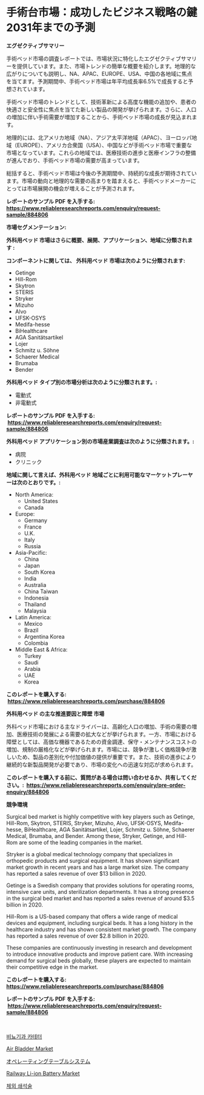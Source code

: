 <p><h1>手術台市場：成功したビジネス戦略の鍵 2031年までの予測</h1></p><p><strong>エグゼクティブサマリー</strong></p>
<p><p>手術ベッド市場の調査レポートでは、市場状況に特化したエグゼクティブサマリーを提供しています。また、市場トレンドの簡単な概要を紹介します。地理的な広がりについても説明し、NA、APAC、EUROPE、USA、中国の各地域に焦点を当てます。予測期間中、手術ベッド市場は年平均成長率6.5%で成長すると予想されています。</p><p>手術ベッド市場のトレンドとして、技術革新による高度な機能の追加や、患者の快適さと安全性に焦点を当てた新しい製品の開発が挙げられます。さらに、人口の増加に伴い手術需要が増加することから、手術ベッド市場の成長が見込まれます。</p><p>地理的には、北アメリカ地域（NA）、アジア太平洋地域（APAC）、ヨーロッパ地域（EUROPE）、アメリカ合衆国（USA）、中国などが手術ベッド市場で重要な市場となっています。これらの地域では、医療技術の進歩と医療インフラの整備が進んでおり、手術ベッド市場の需要が高まっています。</p><p>総括すると、手術ベッド市場は今後の予測期間中、持続的な成長が期待されています。市場の動向と地理的な需要の高まりを踏まえると、手術ベッドメーカーにとっては市場展開の機会が増えることが予測されます。</p></p>
<p><strong>レポートのサンプル PDF を入手する: <a href="https://www.reliableresearchreports.com/enquiry/request-sample/884806">https://www.reliableresearchreports.com/enquiry/request-sample/884806</a></strong></p>
<p><strong>市場セグメンテーション:</strong></p>
<p><strong> 外科用ベッド 市場はさらに概要、展開、アプリケーション、地域に分類されます :</strong></p>
<p><strong>コンポーネントに関しては、 外科用ベッド 市場は次のように分類されます: &nbsp;</strong></p>
<p><ul><li>Getinge</li><li>Hill-Rom</li><li>Skytron</li><li>STERIS</li><li>Stryker</li><li>Mizuho</li><li>Alvo</li><li>UFSK-OSYS</li><li>Medifa-hesse</li><li>BiHealthcare</li><li>AGA Sanitätsartikel</li><li>Lojer</li><li>Schmitz u. Söhne</li><li>Schaerer Medical</li><li>Brumaba</li><li>Bender</li></ul></p>
<p><strong> 外科用ベッド タイプ別の市場分析は次のように分類されます。:</strong></p>
<p><ul><li>電動式</li><li>非電動式</li></ul></p>
<p><strong>レポートのサンプル PDF を入手する: &nbsp;<a href="https://www.reliableresearchreports.com/enquiry/request-sample/884806">https://www.reliableresearchreports.com/enquiry/request-sample/884806</a></strong></p>
<p><strong> 外科用ベッド アプリケーション別の市場産業調査は次のように分類されます。:</strong></p>
<p><ul><li>病院</li><li>クリニック</li></ul></p>
<p><strong>地域に関して言えば、外科用ベッド 地域ごとに利用可能なマーケットプレーヤーは次のとおりです。:</strong></p>
<p><ul>
    <li>
        North America:
        <ul>
            <li>United States</li>
            <li>Canada</li>
        </ul>
    </li>
    <li>
        Europe:
        <ul>
            <li>Germany</li>
            <li>France</li>
            <li>U.K.</li>
            <li>Italy</li>
            <li>Russia</li>
        </ul>
    </li>
    <li>
        Asia-Pacific:
        <ul>
            <li>China</li>
            <li>Japan</li>
            <li>South Korea</li>
            <li>India</li>
            <li>Australia</li>
            <li>China Taiwan</li>
            <li>Indonesia</li>
            <li>Thailand</li>
            <li>Malaysia</li>
        </ul>
    </li>
    <li>
        Latin America:
        <ul>
            <li>Mexico</li>
            <li>Brazil</li>
            <li>Argentina Korea</li>
            <li>Colombia</li>
        </ul>
    </li>
    <li>
        Middle East & Africa:
        <ul>
            <li>Turkey</li>
            <li>Saudi</li>
            <li>Arabia</li>
            <li>UAE</li>
            <li>Korea</li>
        </ul>
    </li>
    </ul></p>
<p><strong>このレポートを購入する: &nbsp;<a href="https://www.reliableresearchreports.com/purchase/884806">https://www.reliableresearchreports.com/purchase/884806</a></strong></p>
<p><strong>外科用ベッド の主な推進要因と障壁 市場</strong></p>
<p><p>外科ベッド市場における主なドライバーは、高齢化人口の増加、手術の需要の増加、医療技術の発展による需要の拡大などが挙げられます。一方、市場における障壁としては、高価な機器であるための資金調達、保守・メンテナンスコストの増加、規制の厳格化などが挙げられます。市場には、競争が激しく価格競争が激しいため、製品の差別化や付加価値の提供が重要です。また、技術の進歩により継続的な新製品開発が必要であり、市場の変化への迅速な対応が求められます。</p></p>
<p><strong>このレポートを購入する前に、質問がある場合は問い合わせるか、共有してください。:&nbsp; <a href="https://www.reliableresearchreports.com/enquiry/pre-order-enquiry/884806">https://www.reliableresearchreports.com/enquiry/pre-order-enquiry/884806</a></strong></p>
<p><strong>競争環境</strong></p>
<p><p>Surgical bed market is highly competitive with key players such as Getinge, Hill-Rom, Skytron, STERIS, Stryker, Mizuho, Alvo, UFSK-OSYS, Medifa-hesse, BiHealthcare, AGA Sanitätsartikel, Lojer, Schmitz u. Söhne, Schaerer Medical, Brumaba, and Bender. Among these, Stryker, Getinge, and Hill-Rom are some of the leading companies in the market.</p><p>Stryker is a global medical technology company that specializes in orthopedic products and surgical equipment. It has shown significant market growth in recent years and has a large market size. The company has reported a sales revenue of over $13 billion in 2020.</p><p>Getinge is a Swedish company that provides solutions for operating rooms, intensive care units, and sterilization departments. It has a strong presence in the surgical bed market and has reported a sales revenue of around $3.5 billion in 2020.</p><p>Hill-Rom is a US-based company that offers a wide range of medical devices and equipment, including surgical beds. It has a long history in the healthcare industry and has shown consistent market growth. The company has reported a sales revenue of over $2.8 billion in 2020.</p><p>These companies are continuously investing in research and development to introduce innovative products and improve patient care. With increasing demand for surgical beds globally, these players are expected to maintain their competitive edge in the market.</p></p>
<p><strong>このレポートを購入する: &nbsp; <a href="https://www.reliableresearchreports.com/purchase/884806">https://www.reliableresearchreports.com/purchase/884806</a></strong></p>
<p><strong>レポートのサンプル PDF を入手する: &nbsp;<a href="https://www.reliableresearchreports.com/enquiry/request-sample/884806">https://www.reliableresearchreports.com/enquiry/request-sample/884806</a></strong><strong></strong></p>
<p>&nbsp;</p>
<p><p><a href="https://github.com/vsap75a286l/Market-Research-Report-List-1/blob/main/99835694586.md">비뇨기과 카테터</a></p><p><a href="https://github.com/GroverBarry/Market-Research-Report-List-4/blob/main/air-bladder-market.md">Air Bladder Market</a></p><p><a href="https://github.com/ppmazlotr77499/Market-Research-Report-List-1/blob/main/89456325012.md">オペレーティングテーブルシステム</a></p><p><a href="https://issuu.com/reportprime-2/docs/railway-li-ion-battery-market-size-2030.pptx">Railway Li-ion Battery Market</a></p><p><a href="https://github.com/idcefvhkdut6/Market-Research-Report-List-1/blob/main/57568834585.md">체외 쇄석술</a></p></p>
